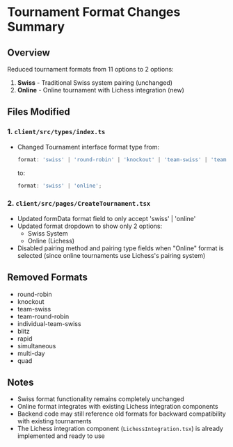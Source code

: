 # Tournament Format Changes Summary

## Overview
Reduced tournament formats from 11 options to 2 options:
1. **Swiss** - Traditional Swiss system pairing (unchanged)
2. **Online** - Online tournament with Lichess integration (new)

## Files Modified

### 1. `client/src/types/index.ts`
- Changed Tournament interface format type from:
  ```typescript
  format: 'swiss' | 'round-robin' | 'knockout' | 'team-swiss' | 'team-round-robin' | 'individual-team-swiss' | 'blitz' | 'rapid' | 'simultaneous' | 'multi-day' | 'quad';
  ```
  to:
  ```typescript
  format: 'swiss' | 'online';
  ```

### 2. `client/src/pages/CreateTournament.tsx`
- Updated formData format field to only accept 'swiss' | 'online'
- Updated format dropdown to show only 2 options:
  - Swiss System
  - Online (Lichess)
- Disabled pairing method and pairing type fields when "Online" format is selected
  (since online tournaments use Lichess's pairing system)

## Removed Formats
- round-robin
- knockout
- team-swiss
- team-round-robin
- individual-team-swiss
- blitz
- rapid
- simultaneous
- multi-day
- quad

## Notes
- Swiss format functionality remains completely unchanged
- Online format integrates with existing Lichess integration components
- Backend code may still reference old formats for backward compatibility with existing tournaments
- The Lichess integration component (`LichessIntegration.tsx`) is already implemented and ready to use

